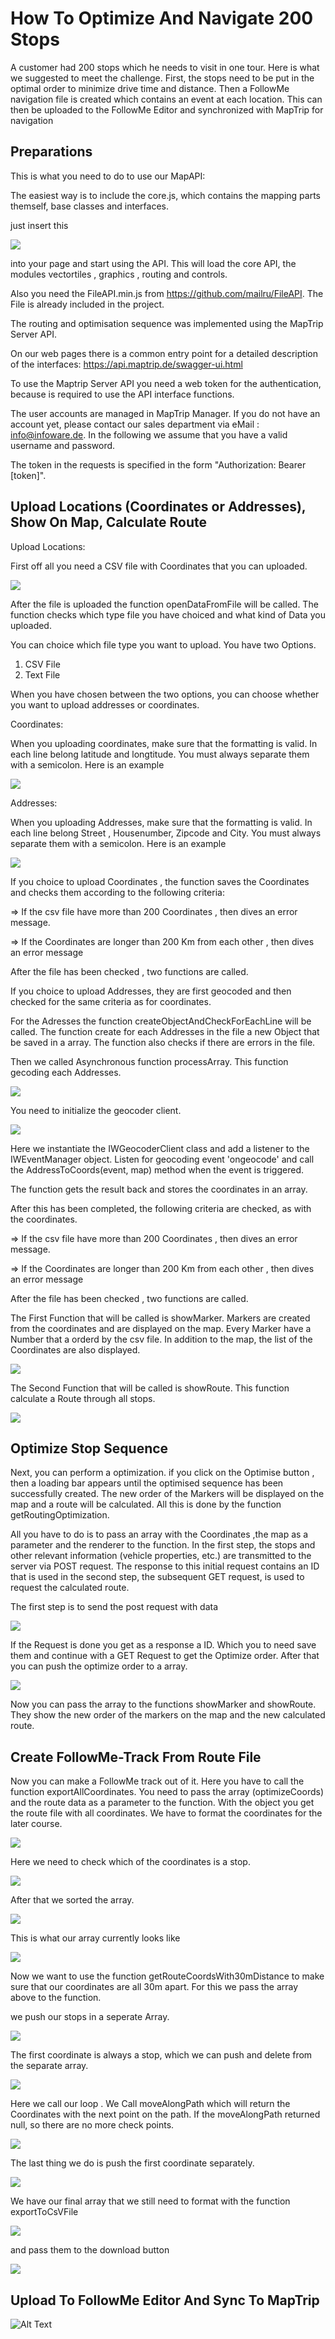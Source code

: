 # How To Optimize And Navigate 200 Stops

A customer had 200 stops which he needs to visit in one tour. Here is what we suggested to meet the challenge. First, the stops need to be put in the optimal order to minimize drive time and distance. Then a FollowMe navigation file is created which contains an event at each location. This can then be uploaded to the FollowMe Editor and synchronized with MapTrip for navigation

## Preparations

This is what you need to do to use our MapAPI:

The easiest way is to include the core.js, which contains the mapping parts themself, base classes and interfaces.

just insert this 

![](readme_png/MapAPILink.PNG)

into your page and start using the API. This will load the core API, the modules vectortiles , graphics , routing and controls.

Also you need the FileAPI.min.js from https://github.com/mailru/FileAPI. The File is already included in the project.

The routing and optimisation sequence was implemented using the MapTrip Server API.

On our web pages there is a common entry point for a detailed description of the interfaces: https://api.maptrip.de/swagger-ui.html

To use the Maptrip Server API you need a web token for the authentication, because is required to use the API interface functions.

The user accounts are managed in MapTrip Manager. If you do not have an account yet, please contact our sales department via eMail : info@infoware.de. In the following we assume that you have a valid username and password.

The token in the requests is specified in the form "Authorization: Bearer [token]".

## Upload Locations (Coordinates or Addresses), Show On Map, Calculate Route


Upload Locations:

First off all you need a CSV file with Coordinates that you can uploaded. 

![](readme_png/uploadContainer.PNG)

After the file is uploaded the function openDataFromFile will be called. The function checks which type file you have choiced and what kind of Data you uploaded.

You can choice which file type you want to upload. You have two Options.

1. CSV File
2. Text File

When you have chosen between the two options, you can choose whether you want to upload addresses or coordinates.

Coordinates:

When you uploading coordinates, make sure that the formatting is valid. In each line belong latitude and longtitude. 
You must always separate them with a semicolon.
Here is an example 

![](readme_png/KoordinatenBeispiel.PNG)

Addresses:

When you uploading Addresses, make sure that the formatting is valid. In each line belong Street , Housenumber, Zipcode and City. 
You must always separate them with a semicolon.
Here is an example 

![](readme_png/AdressenBeispiel.PNG)

If you choice to upload Coordinates , the function saves the Coordinates and checks them according to the following criteria:

=> If the csv file have more than 200 Coordinates , then dives an error message.

=> If the Coordinates are longer than 200 Km from each other , then dives an error message

After the file has been checked , two functions are called.


If you choice to upload Addresses, they are first geocoded and then checked for the same criteria as for coordinates.

For the Adresses the function createObjectAndCheckForEachLine will be called. The function create for each Addresses in the file a new Object that be saved in a array. 
The function also checks if there are errors in the file.

Then we called Asynchronous function processArray. This function gecoding each Addresses.

![](readme_png/geocodeAdressen.PNG)

You need to initialize the geocoder client.

![](readme_png/geocoderclient.PNG)

Here we instantiate the IWGeocoderClient class and add a listener to the IWEventManager object. Listen for geocoding event 'ongeocode' and call the AddressToCoords(event, map) method when the event is triggered.


The function gets the result back and stores the coordinates in an array.

After this has been completed, the following criteria are checked, as with the coordinates.

=> If the csv file have more than 200 Coordinates , then dives an error message.

=> If the Coordinates are longer than 200 Km from each other , then dives an error message

After the file has been checked , two functions are called.


The First Function that will be called is showMarker. Markers are created from the coordinates and are displayed on the map. Every Marker have a Number that a orderd by the csv file. In addition to the map, the list of the Coordinates are also displayed.

![](readme_png/showMarker.PNG)

The Second Function that will be called is showRoute. This function calculate a Route through all stops.

![](readme_png/showRoute.PNG)

## Optimize Stop Sequence

Next, you can perform a optimization. if you click on the Optimise button , then a loading bar appears until the optimised sequence has been successfully created. The new order of the Markers will be displayed on the map and a route will be calculated. All this is done by the function getRoutingOptimization.

All you have to do is to pass an array with the Coordinates ,the map as a parameter and the renderer to the function. In the first step, the stops and other relevant information (vehicle properties, etc.) are transmitted to the server via POST request. The response to this initial request contains an ID that is used in the second step, the subsequent GET request, is used to request the calculated route.


The first step is to send the post request with data

![](readme_png/SendRequest.png)

If the Request is done you get as a response a ID. Which you to need save them and continue with a GET Request to get the Optimize order. After that you can push the optimize order to a array.

![](readme_png/getOptimizeData.png)

Now you can pass the array to the functions showMarker and showRoute. They show the new order of the markers on the map and the new calculated route.


## Create FollowMe-Track From Route File


Now you can make a FollowMe track out of it. Here you have to call the function exportAllCoordinates. You need to pass the array (optimizeCoords) and the route data as a parameter to the function. With the object you get the route file with all coordinates. We have to format the coordinates for the later course.

![](readme_png/changeCoordinatesFormat.PNG)

Here we need to check which of the coordinates is a stop.

![](readme_png/checkStops.PNG)

After that we sorted the array.

![](readme_png/sortArray.PNG)

This is what our array currently looks like

![](readme_png/ArrayExample.PNG)


Now we want to use the function getRouteCoordsWith30mDistance to make sure that our coordinates are all 30m apart. For this we pass the array above to the function.

we push our stops in a seperate Array. 

![](readme_png/RouteCoords30mDistance.PNG)

The first coordinate is always a stop, which we can push and delete from the separate array.

![](readme_png/RouteCoords30mDistance2.PNG)

Here we call our loop . We Call moveAlongPath which will return the Coordinates with the next point on the path. If the moveAlongPath returned null, so there are no more check points.

![](readme_png/RouteCoords30mDistanc4.PNG)

The last thing we do is push the first coordinate separately.  

![](readme_png/RouteCoords30mDistanc3.PNG)

We have our final array that we still need to format with the function exportToCsVFile 

![](readme_png/download1.PNG)


and pass them to the download button

![](readme_png/download2.PNG)


## Upload To FollowMe Editor And Sync To MapTrip
![Alt Text](readme_png/uploadFME-Track.gif)